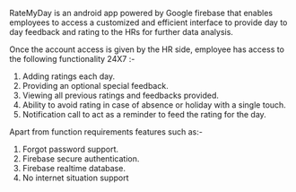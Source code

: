 RateMyDay is an android app powered by Google firebase that enables employees to access a customized and efficient
interface to provide day to day feedback and rating to the HRs for further data analysis.

Once the account access is given by the HR side, employee has access to the following functionality 24X7 :-
1. Adding ratings each day.
2. Providing an optional special feedback.
3. Viewing all previous ratings and feedbacks provided.
4. Ability to avoid rating in case of absence or holiday with a single touch.
5. Notification call to act as a reminder to feed the rating for the day.

Apart from function requirements features such as:-
1. Forgot password support.
2. Firebase secure authentication.
3. Firebase realtime database.
4. No internet situation support